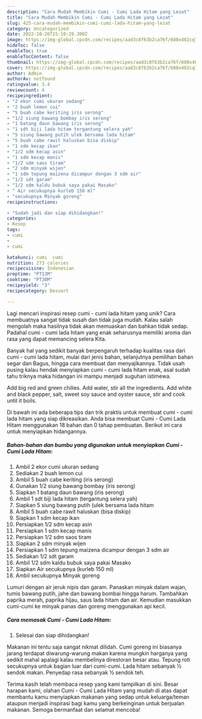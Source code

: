 ```yaml
---
description: "Cara Mudah Membikin Cumi - Cumi Lada Hitam yang Lezat"
title: "Cara Mudah Membikin Cumi - Cumi Lada Hitam yang Lezat"
slug: 425-cara-mudah-membikin-cumi-cumi-lada-hitam-yang-lezat
category: Uncategorized
date: 2022-10-26T15:10:29.300Z
image: https://img-global.cpcdn.com/recipes/aad3c8f63b2ca76f/680x482cq70/cumi-cumi-lada-hitam-foto-resep-utama.jpg
hideToc: false
enableToc: true
enableTocContent: false
thumbnail: https://img-global.cpcdn.com/recipes/aad3c8f63b2ca76f/680x482cq70/cumi-cumi-lada-hitam-foto-resep-utama.jpg
cover: https://img-global.cpcdn.com/recipes/aad3c8f63b2ca76f/680x482cq70/cumi-cumi-lada-hitam-foto-resep-utama.jpg
author: Admin
authorAv: notfound
ratingvalue: 3.4
reviewcount: 4
recipeingredient:
- "2 ekor cumi ukuran sedang"
- "2 buah lemon cui"
- "5 buah cabe keriting iris serong"
- "1/2 siung bawang bombay iris serong"
- "1 batang daun bawang iris serong"
- "1 sdt biji lada hitam tergantung selera yah"
- "5 siung bawang putih ulek bersama lada hitam"
- "5 buah cabe rawit haluskan bisa diskip"
- "1 sdm kecap ikan"
- "1/2 sdm kecap asin"
- "1 sdm kecap manis"
- "1/2 sdm saos tiram"
- "2 sdm minyak wijen"
- "1 sdm tepung maizena dicampur dengan 3 sdm air"
- "1/2 sdt garam"
- "1/2 sdm kaldu bubuk saya pakai Masako"
- " Air secukupnya kurleb 150 ml"
- "secukupnya Minyak goreng"
recipeinstructions:

- "Sudah jadi dan siap dihidangkan!"
categories:
- Resep
tags:
- cumi
- 
- cumi

katakunci: cumi  cumi 
nutrition: 273 calories
recipecuisine: Indonesian
preptime: "PT13M"
cooktime: "PT30M"
recipeyield: "3"
recipecategory: Dessert

---
```





Lagi mencari inspirasi resep cumi - cumi lada hitam yang unik? Cara membuatnya sangat tidak susah dan tidak juga mudah. Kalau salah mengolah maka hasilnya tidak akan memuaskan dan bahkan tidak sedap. Padahal cumi - cumi lada hitam yang enak seharusnya memiliki aroma dan rasa yang dapat memancing selera Kita.





Banyak hal yang sedikit banyak berpengaruh terhadap kualitas rasa dari cumi - cumi lada hitam, mulai dari jenis bahan, selanjutnya pemilihan bahan segar dan Bagus, hingga cara membuat dan menyajikannya. Tidak usah pusing kalau hendak menyiapkan cumi - cumi lada hitam enak,      asal sudah tahu triknya maka hidangan ini mampu menjadi suguhan istimewa.














Add big red and green chilies. Add water, stir all the ingredients. Add white and black pepper, salt, sweet soy sauce and oyster sauce, stir and cook until it boils.






Di bawah ini ada beberapa tips dan trik praktis untuk membuat cumi - cumi lada hitam yang siap dikreasikan. Anda bisa membuat Cumi - Cumi Lada Hitam menggunakan 18 bahan dan 0 tahap pembuatan. Berikut ini cara untuk menyiapkan hidangannya.

<!--inarticleads1-->

##### Bahan-bahan dan bumbu yang digunakan untuk menyiapkan Cumi - Cumi Lada Hitam:

1. Ambil 2 ekor cumi ukuran sedang
1. Sediakan 2 buah lemon cui
1. Ambil 5 buah cabe keriting (iris serong)
1. Gunakan 1/2 siung bawang bombay (iris serong)
1. Siapkan 1 batang daun bawang (iris serong)
1. Ambil 1 sdt biji lada hitam (tergantung selera yah)
1. Siapkan 5 siung bawang putih (ulek bersama lada hitam
1. Ambil 5 buah cabe rawit haluskan (bisa diskip)
1. Siapkan 1 sdm kecap ikan
1. Persiapkan 1/2 sdm kecap asin
1. Persiapkan 1 sdm kecap manis
1. Persiapkan 1/2 sdm saos tiram
1. Siapkan 2 sdm minyak wijen
1. Persiapkan 1 sdm tepung maizena dicampur dengan 3 sdm air
1. Sediakan 1/2 sdt garam
1. Ambil 1/2 sdm kaldu bubuk saya pakai Masako
1. Siapkan  Air secukupnya (kurleb 150 ml)
1. Ambil secukupnya Minyak goreng


Lumuri dengan air jeruk nipis dan garam. Panaskan minyak dalam wajan, tumis bawang putih, jahe dan bawang bombai hingga harum. Tambahkan paprika merah, paprika hijau, saus lada hitam dan air. Kemudian masukkan cumi-cumi ke minyak panas dan goreng menggunakan api kecil. 

<!--inarticleads2-->

##### Cara memasak Cumi - Cumi Lada Hitam:


1. Selesai dan siap dihidangkan!

Makanan ini tentu saja sangat nikmat dilidah. Cumi goreng ini biasanya jarang terdapat diwarung-warung makan karena mungkin harganya yang sedikit mahal apalagi kalau membelinya direstoran besar atau. Tepung roti secukupnya untuk bagian luar dari cumi-cumi. Lada hitam sebanyak ½ sendok makan. Penyedap rasa sebanyak ½ sendok teh. 

Terima kasih telah membaca resep yang kami tampilkan di sini. Besar harapan kami, olahan Cumi - Cumi Lada Hitam yang mudah di atas dapat membantu kamu menyiapkan makanan yang sedap untuk keluarga/teman ataupun menjadi inspirasi bagi kamu yang berkeinginan untuk berjualan makanan. Semoga bermanfaat dan selamat mencoba!
